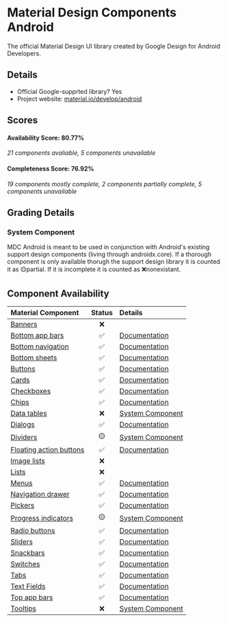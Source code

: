# Material Design Components Android
The official Material Design UI library created by Google Design for Android Developers.

## Details

- Official Google-supprted library? Yes
- Project website: [material.io/develop/android](https://material.io/develop/android)

## Scores
#### Availability Score: 80.77%

 _21 components avaliable, 5 components unavailable_

#### Completeness Score: 76.92%

 _19 components mostly complete, 2 components partially complete, 5 components unavailable_

## Grading Details

### System Component
MDC Android is meant to be used in conjunction with Android's existing support design
components (living through androidx.core). If a thorough component is only available thorugh the support design library it is counted it as 🟡partial. If it is incomplete it is counted as ❌nonexistant.

## Component Availability

| Material Component | Status | Details |
| :---               | :---:  |:--      |
|[Banners](https://material.io/components/banners)|❌|
|[Bottom app bars](https://material.io/components/app-bars-bottom)|✅|[Documentation](https://material.io/develop/android/components/app-bars-bottom)|
|[Bottom navigation](https://material.io/components/bottom-navigation)|✅|[Documentation](https://material.io/develop/android/components/bottom-navigation)
|[Bottom sheets](https://material.io/components/sheets-bottom)|✅|[Documentation](https://material.io/develop/android/components/sheets-bottom)
|[Buttons](https://material.io/components/buttons)|✅|[Documentation](https://material.io/develop/android/components/buttons)
|[Cards](https://material.io/components/cards)|✅|[Documentation](https://material.io/develop/android/components/cards)
|[Checkboxes](https://material.io/components/selection-controls#checkboxes)|✅|[Documentation](https://material.io/develop/android/components/checkboxes)
|[Chips](https://material.io/components/chips)|✅|[Documentation](https://material.io/develop/android/components/chips)
|[Data tables](https://material.io/components/data-tables)|❌|[System Component](https://developer.android.com/guide/topics/ui/layout/grid)|
|[Dialogs](https://material.io/components/dialogs)|✅|[Documentation](https://material.io/develop/android/components/dialogs)
|[Dividers](https://material.io/components/dividers)|🟡|[System Component](https://developer.android.com/reference/androidx/recyclerview/widget/DividerItemDecoration)|
|[Floating action buttons](https://material.io/components/buttons-floating-action-button)|✅|[Documentation](https://material.io/develop/android/components/floating-action-button)
|[Image lists](https://material.io/components/image-lists)|❌|
|[Lists](https://material.io/components/lists)|❌|
|[Menus](https://material.io/components/menus)|✅|[Documentation](https://material.io/develop/android/components/menu)
|[Navigation drawer](https://material.io/components/navigation-drawer)|✅|[Documentation](https://material.io/develop/android/components/navigation-view)
|[Pickers](https://material.io/components/pickers)|✅|[Documentation](https://material.io/develop/android/components/picker)
|[Progress indicators](https://material.io/components/progress-indicators)|🟡|[System Component](https://developer.android.com/reference/android/widget/ProgressBar)|
|[Radio buttons](https://material.io/components/selection-controls#radio-buttons)|✅|[Documentation](https://material.io/develop/android/components/radiobuttons)
|[Sliders](https://material.io/components/sliders)|✅|[Documentation](https://material.io/develop/android/components/sliders)
|[Snackbars](https://material.io/components/snackbars)|✅|[Documentation](https://material.io/develop/android/components/snackbars)
|[Switches](https://material.io/components/selection-controls#switches)|✅|[Documentation](https://material.io/develop/android/components/switches)
|[Tabs](https://material.io/components/tabs)|✅|[Documentation](https://material.io/develop/android/components/tabs)
|[Text Fields](https://material.io/components/text-fields)|✅|[Documentation](https://material.io/develop/android/components/text-fields)
|[Top app bars](https://material.io/develop/android/components/app-bars-top)|✅|[Documentation](https://material.io/develop/android/components/switches)
|[Tooltips](https://material.io/components/tooltips)|❌|[System Component](https://developer.android.com/guide/topics/ui/tooltips)|

